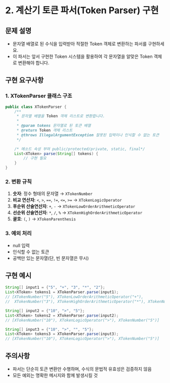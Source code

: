 # 2. 계산기 토큰 파서(Token Parser) 구현

## 문제 설명

- 문자열 배열로 된 수식을 입력받아 적절한 Token 객체로 변환하는 파서를 구현하세요.
- 이 파서는 앞서 구현한 Token 시스템을 활용하여 각 문자열을 알맞은 Token 객체로 변환해야 합니다.

## 구현 요구사항

### 1. XTokenParser 클래스 구조

```java
public class XTokenParser {
    /**
     * 문자열 배열을 Token 객체 리스트로 변환합니다.
     *
     * @param tokens 문자열로 된 토큰 배열
     * @return Token 객체 리스트
     * @throws IllegalArgumentException 잘못된 입력이나 인식할 수 없는 토큰
     */

    /* 메소드 속성 부여 public/protected/private, static, final*/
    List<XToken> parse(String[] tokens) {
        // 구현 필요
    }
}
```

### 2. 변환 규칙

1. **숫자**: 정수 형태의 문자열 → `XTokenNumber`
2. **비교 연산자**: `<`, `>`, `==`, `!=`, `<=`, `>=` → `XTokenLogicOperator`
3. **후순위 산술연산자**: `+`, `-` → `XTokenLowOrderArithmeticOperator`
4. **선순위 산술연산자**: `*`, `/`, `%` → `XTokenHighOrderArithmeticOperator`
5. **괄호**: `(`, `)` → `XTokenParenthesis`

### 3. 예외 처리

- null 입력
- 인식할 수 없는 토큰
- 공백만 있는 문자열(단, 빈 문자열은 무시)

## 구현 예시

```java
String[] input1 = {"5", "+", "3", "*", "2"};
List<XToken> tokens1 = XTokenParser.parse(input1);
// [XTokenNumber("5"), XTokenLowOrderArithmeticOperator("+"),
//  XTokenNumber("3"), XTokenHighOrderArithmeticOperator("*"), XTokenNumber("2")]

String[] input2 = {"10", ">", "5"};
List<XToken> tokens2 = XTokenParser.parse(input2);
// [XTokenNumber("10"), XTokenLogicOperator(">"), XTokenNumber("5")]

String[] input3 = {"10", ">", "", "5"};
List<XToken> tokens3 = XTokenParser.parse(input3);
// [XTokenNumber("10"), XTokenLogicOperator(">"), XTokenNumber("5")]
```

## 주의사항

- 파서는 단순히 토큰 변환만 수행하며, 수식의 문법적 유효성은 검증하지 않음
- 모든 예외는 명확한 메시지와 함께 발생시킬 것
